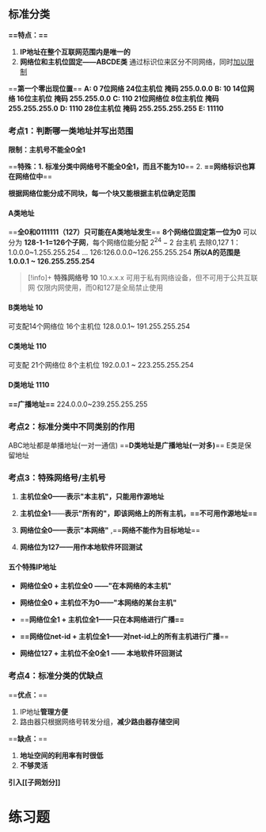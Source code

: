 ## 标准分类

**==特点：==** 
1. **IP地址在整个互联网范围内是唯一的**
2. **网络位和主机位固定——ABCDE类**
	通过标识位来区分不同网络，同时<u>加以限制</u>

==**第一个零出现位置**==
**A: 0 7位网络 24位主机位**
	**掩码 255.0.0.0**
**B: 10 14位网络 16位主机位**
	**掩码 255.255.0.0**
**C: 110 21位网络位 8位主机位**
	**掩码 255.255.255.0**
**D: 1110 28位主机位**
	**掩码 255.255.255.255**
**E: 11110**

### 考点1：判断哪一类地址并写出范围
**限制：主机号不能全0全1**

==**特殊：1. 标准分类中网络号不能全0全1，而且不能为10**==
2. **==网络标识也算在网络位中**==

**根据网络位能分成不同块，每一个块又能根据主机位确定范围**
#### **A类地址**
==**全0和0111111（127）只可能在A类地址发生**==
**8个网络位固定第一位为0** 可以分为 **128-1-1=126个子网**，每个网络位能分配 $2^{24}-2$ 台主机
	去除0,127
	1：1.0.0.0~1.255.255.254
	...
	126:126.0.0.0~126.255.255.254
**所以A的范围是 1.0.0.1 ~ 126.255.255.254**

>[!info]+ **特殊网络号 10**
> 10.x.x.x 可用于私有网络设备，但不可用于公共互联网
> 仅限内网使用，而0和127是全局禁止使用
#### B类地址 10
可支配14个网络位 16个主机位
	128.0.0.1~ 191.255.255.254
#### C类地址 110
可支配 21个网络位 8个主机位
	192.0.0.1 ~ 223.255.255.254
#### D类地址 1110
**==广播地址==**
	224.0.0.0~239.255.255.255
### 考点2：标准分类中不同类别的作用
ABC地址都是单播地址(一对一通信)
==**D类地址是广播地址(一对多)**==
E类是保留地址

### 考点3：特殊网络号/主机号
1. **主机位全0——表示"本主机"，只能用作源地址**

2. **主机位全1**——**表示"所有的"，即该网络上的所有主机，==不可用作源地址==**

3. **网络位全0——表示"本网络"** ,==**网络不能作为目标地址**==

4. **网络位为127——用作本地软件环回测试**

#### 五个特殊IP地址

- **网络位全0 + 主机位全0 ——"在本网络的本主机"**

- **网络位全0 + 主机位不为0——"本网络的某台主机"**

- ==**网络位全1 + 主机位全1——只在本网络进行广播==**
- **==网络位net-id + 主机位全1——对net-id上的所有主机进行广播**==

- **网络位127 + 主机位不全0全1 —— 本地软件环回测试**

### 考点4：标准分类的优缺点
==**优点：**==
1. IP地址**管理方便**
2. 路由器只根据网络号转发分组，**减少路由器存储空间**

==**缺点：**==
1. **地址空间的利用率有时很低**
2. **不够灵活**

**引入[[子网划分]]**

# 练习题

